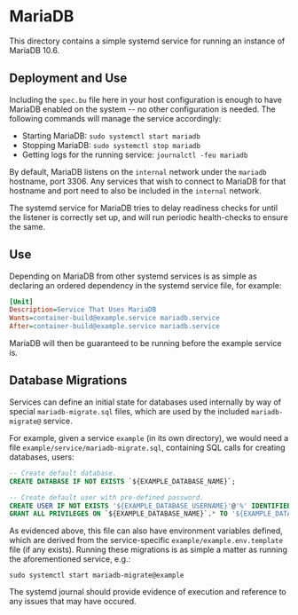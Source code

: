 # MariaDB

This directory contains a simple systemd service for running an instance of MariaDB 10.6.

## Deployment and Use

Including the `spec.bu` file here in your host configuration is enough to have MariaDB enabled on the
system -- no other configuration is needed. The following commands will manage the service
accordingly:

  - Starting MariaDB: `sudo systemctl start mariadb`
  - Stopping MariaDB: `sudo systemctl stop mariadb`
  - Getting logs for the running service: `journalctl -feu mariadb`

By default, MariaDB listens on the `internal` network under the `mariadb` hostname, port 3306. Any
services that wish to connect to MariaDB for that hostname and port need to also be included in the
`internal` network.

The systemd service for MariaDB tries to delay readiness checks for until the listener is correctly
set up, and will run periodic health-checks to ensure the same.

## Use

Depending on MariaDB from other systemd services is as simple as declaring an ordered dependency in
the systemd service file, for example:

```ini
[Unit]
Description=Service That Uses MariaDB
Wants=container-build@example.service mariadb.service
After=container-build@example.service mariadb.service
```

MariaDB will then be guaranteed to be running before the example service is.

## Database Migrations

Services can define an initial state for databases used internally by way of special
`mariadb-migrate.sql` files, which are used by the included `mariadb-migrate@` service. 

For example, given a service `example` (in its own directory), we would need a file
`example/service/mariadb-migrate.sql`, containing SQL calls for creating databases, users:

```sql
-- Create default database.
CREATE DATABASE IF NOT EXISTS `${EXAMPLE_DATABASE_NAME}`;

-- Create default user with pre-defined password.
CREATE USER IF NOT EXISTS '${EXAMPLE_DATABASE_USERNAME}'@'%' IDENTIFIED BY '${EXAMPLE_DATABASE_PASSWORD}';
GRANT ALL PRIVILEGES ON `${EXAMPLE_DATABASE_NAME}`.* TO '${EXAMPLE_DATABASE_USERNAME}'@'%';
```

As evidenced above, this file can also have environment variables defined, which are derived from the
service-specific `example/example.env.template` file (if any exists). Running these migrations is as
simple a matter as running the aforementioned service, e.g.:

```
sudo systemctl start mariadb-migrate@example
```

The systemd journal should provide evidence of execution and reference to any issues that may have occured.
